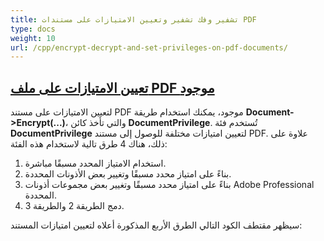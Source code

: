 ```yaml
---
title: تشفير وفك تشفير وتعيين الامتيازات على مستندات PDF
type: docs
weight: 10
url: /cpp/encrypt-decrypt-and-set-privileges-on-pdf-documents/
---
```


## <ins>**تعيين الامتيازات على ملف PDF موجود**
لتعيين الامتيازات على مستند PDF موجود، يمكنك استخدام طريقة **Document->Encrypt(...)**، والتي تأخذ كائن **DocumentPrivilege**. تُستخدم فئة **DocumentPrivilege** لتعيين امتيازات مختلفة للوصول إلى مستند PDF. علاوة على ذلك، هناك 4 طرق تالية لاستخدام هذه الفئة:

1. استخدام الامتياز المحدد مسبقًا مباشرة.
2. بناءً على امتياز محدد مسبقًا وتغيير بعض الأذونات المحددة.
3. بناءً على امتياز محدد مسبقًا وتغيير بعض مجموعات أذونات Adobe Professional المحددة.
4. دمج الطريقة 2 والطريقة 3.

سيظهر مقتطف الكود التالي الطرق الأربع المذكورة أعلاه لتعيين امتيازات المستند: